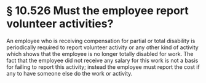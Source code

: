 # § 10.526   Must the employee report volunteer activities?

An employee who is receiving compensation for partial or total disability is periodically required to report volunteer activity or any other kind of activity which shows that the employee is no longer totally disabled for work. The fact that the employee did not receive any salary for this work is not a basis for failing to report this activity; instead the employee must report the cost if any to have someone else do the work or activity.




